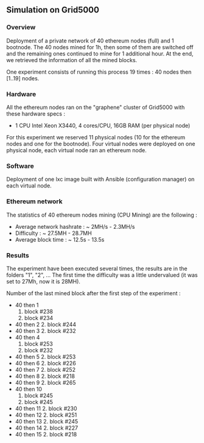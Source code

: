 ## Simulation on Grid5000

### Overview

Deployment of a private network of 40 ethereum nodes (full) and 1 bootnode. The 40 nodes mined for 1h, then some of them are switched off and the remaining ones continued to mine for 1 additional hour.
At the end, we retrieved the information of all the mined blocks.

One experiment consists of running this process 19 times : 40 nodes then [1..19] nodes.


### Hardware

All the ethereum nodes ran on the "graphene" cluster of Grid5000 with these hardware specs :
  - 1 CPU Intel Xeon X3440, 4 cores/CPU, 16GB RAM (per physical node)

For this experiment we reserved 11 physical nodes (10 for the ethereum nodes and one for the bootnode). Four virtual nodes were deployed on one physical node, each virtual node ran an ethereum node.

### Software

Deployment of one lxc image built with Ansible (configuration manager) on each virtual node.

### Ethereum network

The statistics of 40 ethereum nodes mining (CPU Mining) are the following :

* Average network hashrate : ~ 2MH/s - 2.3MH/s
* Difficulty : ~ 27.5MH - 28.7MH
* Average block time : ~ 12.5s - 13.5s

### Results

The experiment have been executed several times, the results are in the folders "1", "2", ...
The first time the difficulty was a little undervalued (it was set to 27Mh, now it is 28MH).

Number of the last mined block after the first step of the experiment :

* 40 then 1
  1. block #238
  2. block #234
* 40 then 2
  2. block #244
* 40 then 3
  2. block #232
* 40 then 4
  1. block #253
  2. block #232
* 40 then 5
  2. block #253
* 40 then 6
  2. block #226
* 40 then 7
  2. block #252
* 40 then 8
  2. block #218
* 40 then 9
  2. block #265
* 40 then 10
  1. block #245
  2. block #245
* 40 then 11
  2. block #230
* 40 then 12
  2. block #251
* 40 then 13
  2. block #245
* 40 then 14
  2. block #227
* 40 then 15
  2. block #218
